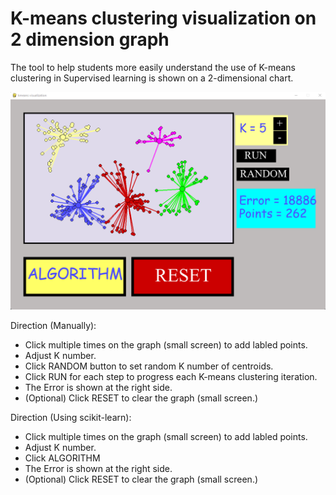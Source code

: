 # K-means clustering visualization on 2 dimension graph

The tool to help students more easily understand the use of K-means clustering in Supervised learning is shown on a 2-dimensional chart.

<img alight="center" src="https://github.com/huygiatrng/k_means_clustering_visualization_2d/blob/main/preview_image/preview.PNG" width="700"/>

Direction (Manually):
+ Click multiple times on the graph (small screen) to add labled points.
+ Adjust K number.
+ Click RANDOM button to set random K number of centroids.
+ Click RUN for each step to progress each K-means clustering iteration.
+ The Error is shown at the right side.
+ (Optional) Click RESET to clear the graph (small screen.)

Direction (Using scikit-learn):
+ Click multiple times on the graph (small screen) to add labled points.
+ Adjust K number.
+ Click ALGORITHM
+ The Error is shown at the right side.
+ (Optional) Click RESET to clear the graph (small screen.)
